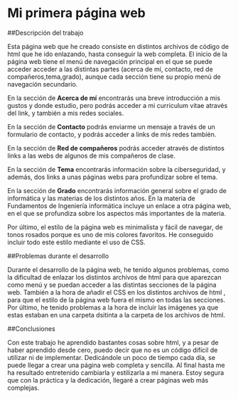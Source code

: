 # **Mi primera página web**

##Descripción del trabajo

Esta página web que he creado consiste en distintos archivos de código de html
que he ido enlazando, hasta conseguir la web completa.
El inicio de la página web tiene el menú de navegación principal en el que se puede acceder acceder a las distintas partes (acerca de mí, contacto, red de compañeros,tema,grado), aunque cada sección tiene su propio menú de navegación secundario.

En la sección de **Acerca de mí** encontrarás una breve introducción a mis gustos y donde estudio, pero podrás acceder a mi curriculum vitae através del link, y también a mis redes sociales.

En la sección de **Contacto** podrás enviarme un mensaje a través de un formulario de contacto, y podrás acceder a links de mis redes también.

En la sección de **Red de compañeros** podrás acceder através de distintos links a las webs de algunos de mis compañeros de clase.

En la sección de **Tema** encontrarás información sobre la ciberseguridad, y además, dos links a unas páginas webs para profundizar sobre el tema.

En la sección de **Grado** encontrarás información general sobre el grado de informática y las materias de los distintos años. En la materia de Fundamentos de Ingeniería informática incluye un enlace a otra página web, en el que se profundiza sobre los aspectos más importantes de la materia.

Por último, el estilo de la página web es minimalista y fácil de navegar, de tonos rosados porque es uno de mis colores favoritos. He conseguido incluir todo este estilo mediante el uso de CSS.

##Problemas durante el desarrollo

Durante el desarrollo de la página web, he tenido algunos problemas, como la dificultad de enlazar los distintos archivos de html para que aparezcan como menú y se puedan acceder a las distintas secciones de la página web. También a la hora de añadir el CSS en los distintos archivos de html , para que el estilo de la página web fuera el mismo en todas las secciones. Por último, he tenido problemas a la hora de incluir las imágenes ya que estas estaban en una carpeta dsitinta a la carpeta de los archivos de html.

##Conclusiones

Con este trabajo he aprendido bastantes cosas sobre html, y a pesar de haber aprendido desde cero, puedo decir que no es un código difícil de utilizar ni de implementar. Dedicándole un poco de tiempo cada día, se puede llegar a crear una página web completa y sencilla. Al final hasta me ha resultado entretenido cambiarla y estilizarla a mi manera. Estoy segura que con la práctica y la dedicación, llegaré a crear páginas web más complejas. 